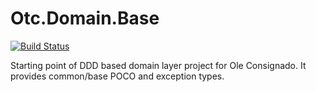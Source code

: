 # Otc.Domain.Base
[![Build Status](https://travis-ci.org/OleConsignado/otc-domain-base.svg?branch=master)](https://travis-ci.org/OleConsignado/otc-domain-base)

Starting point of DDD based domain layer project for Ole Consignado. It provides common/base POCO and exception types.
